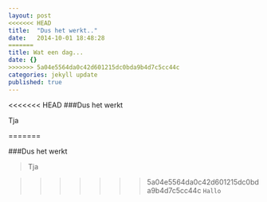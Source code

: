 ```yaml
---
layout: post
<<<<<<< HEAD
title:  "Dus het werkt.."
date:   2014-10-01 18:48:28
=======
title: Wat een dag...
date: {}
>>>>>>> 5a04e5564da0c42d601215dc0bda9b4d7c5cc44c
categories: jekyll update
published: true
---
```

<<<<<<< HEAD
###Dus het werkt

Tja

=======

###Dus het werkt

> Tja

>>>>>>> 5a04e5564da0c42d601215dc0bda9b4d7c5cc44c
`Hallo`